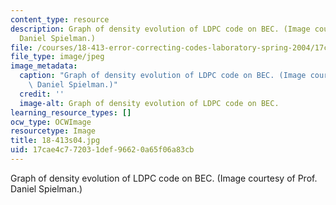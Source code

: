 ```yaml
---
content_type: resource
description: Graph of density evolution of LDPC code on BEC. (Image courtesy of Prof.
  Daniel Spielman.)
file: /courses/18-413-error-correcting-codes-laboratory-spring-2004/17cae4c772031def96620a65f06a83cb_18-413s04.jpg
file_type: image/jpeg
image_metadata:
  caption: "Graph of density evolution of LDPC code on BEC. (Image courtesy of\_Prof.\
    \ Daniel Spielman.)"
  credit: ''
  image-alt: Graph of density evolution of LDPC code on BEC.
learning_resource_types: []
ocw_type: OCWImage
resourcetype: Image
title: 18-413s04.jpg
uid: 17cae4c7-7203-1def-9662-0a65f06a83cb
---
```

Graph of density evolution of LDPC code on BEC. (Image courtesy of Prof. Daniel Spielman.)

